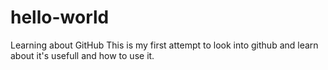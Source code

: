 # hello-world
Learning about GitHub
This is my first attempt to look into github and learn about it's usefull and how to use it.
